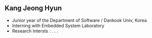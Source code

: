 ## Kang Jeong Hyun

- Junior year of the Department of Software / Dankook Univ, Korea
- Interning with Embedded System Laboratory
- Research Intersts : . . .
